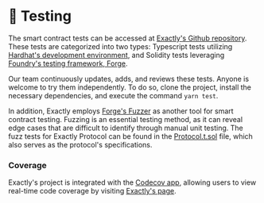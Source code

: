 # 🧪 Testing

The smart contract tests can be accessed at [Exactly's Github repository](https://github.com/exactly/protocol/tree/main/test). These tests are categorized into two types: Typescript tests utilizing [Hardhat's development environment](https://github.com/NomicFoundation/hardhat), and Solidity tests leveraging [Foundry's testing framework, Forge](https://github.com/foundry-rs/foundry/tree/master/forge).

Our team continuously updates, adds, and reviews these tests. Anyone is welcome to try them independently. To do so, clone the project, install the necessary dependencies, and execute the command `yarn test`.

In addition, Exactly employs [Forge's Fuzzer](https://book.getfoundry.sh/forge/fuzz-testing) as another tool for smart contract testing. Fuzzing is an essential testing method, as it can reveal edge cases that are difficult to identify through manual unit testing. The fuzz tests for Exactly Protocol can be found in the [Protocol.t.sol](https://github.com/exactly/protocol/blob/main/test/solidity/Protocol.t.sol) file, which also serves as the protocol's specifications.

### Coverage

Exactly's project is integrated with the [Codecov app](https://about.codecov.io/), allowing users to view real-time code coverage by visiting [Exactly's page](https://app.codecov.io/gh/exactly/protocol).
